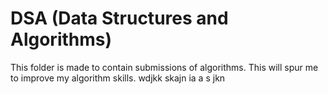 # DSA (Data Structures and Algorithms)

This folder is made to contain submissions of algorithms.
This will spur me to improve my algorithm skills.
wdjkk 
skajn ia 
a s jkn 